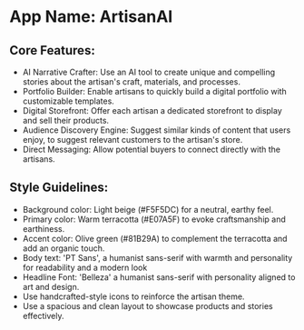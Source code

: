 # **App Name**: ArtisanAI

## Core Features:

- AI Narrative Crafter: Use an AI tool to create unique and compelling stories about the artisan's craft, materials, and processes.
- Portfolio Builder: Enable artisans to quickly build a digital portfolio with customizable templates.
- Digital Storefront: Offer each artisan a dedicated storefront to display and sell their products.
- Audience Discovery Engine: Suggest similar kinds of content that users enjoy, to suggest relevant customers to the artisan's store.
- Direct Messaging: Allow potential buyers to connect directly with the artisans.

## Style Guidelines:

- Background color: Light beige (#F5F5DC) for a neutral, earthy feel.
- Primary color: Warm terracotta (#E07A5F) to evoke craftsmanship and earthiness.
- Accent color: Olive green (#81B29A) to complement the terracotta and add an organic touch.
- Body text: 'PT Sans', a humanist sans-serif with warmth and personality for readability and a modern look
- Headline Font: 'Belleza' a humanist sans-serif with personality aligned to art and design.
- Use handcrafted-style icons to reinforce the artisan theme.
- Use a spacious and clean layout to showcase products and stories effectively.